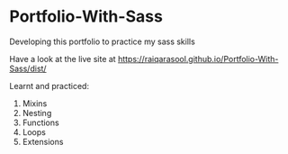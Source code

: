 # Portfolio-With-Sass

Developing this portfolio to practice my sass skills

Have  a look at the live site at https://raiqarasool.github.io/Portfolio-With-Sass/dist/

Learnt and practiced:

1. Mixins
2. Nesting
3. Functions
4. Loops
5. Extensions

